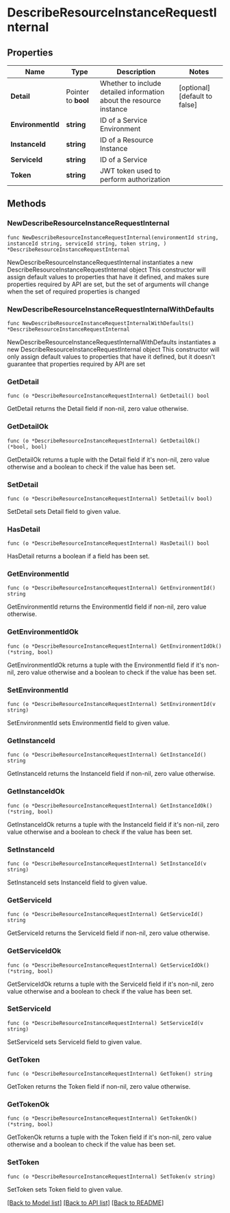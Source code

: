 # DescribeResourceInstanceRequestInternal

## Properties

Name | Type | Description | Notes
------------ | ------------- | ------------- | -------------
**Detail** | Pointer to **bool** | Whether to include detailed information about the resource instance | [optional] [default to false]
**EnvironmentId** | **string** | ID of a Service Environment | 
**InstanceId** | **string** | ID of a Resource Instance | 
**ServiceId** | **string** | ID of a Service | 
**Token** | **string** | JWT token used to perform authorization | 

## Methods

### NewDescribeResourceInstanceRequestInternal

`func NewDescribeResourceInstanceRequestInternal(environmentId string, instanceId string, serviceId string, token string, ) *DescribeResourceInstanceRequestInternal`

NewDescribeResourceInstanceRequestInternal instantiates a new DescribeResourceInstanceRequestInternal object
This constructor will assign default values to properties that have it defined,
and makes sure properties required by API are set, but the set of arguments
will change when the set of required properties is changed

### NewDescribeResourceInstanceRequestInternalWithDefaults

`func NewDescribeResourceInstanceRequestInternalWithDefaults() *DescribeResourceInstanceRequestInternal`

NewDescribeResourceInstanceRequestInternalWithDefaults instantiates a new DescribeResourceInstanceRequestInternal object
This constructor will only assign default values to properties that have it defined,
but it doesn't guarantee that properties required by API are set

### GetDetail

`func (o *DescribeResourceInstanceRequestInternal) GetDetail() bool`

GetDetail returns the Detail field if non-nil, zero value otherwise.

### GetDetailOk

`func (o *DescribeResourceInstanceRequestInternal) GetDetailOk() (*bool, bool)`

GetDetailOk returns a tuple with the Detail field if it's non-nil, zero value otherwise
and a boolean to check if the value has been set.

### SetDetail

`func (o *DescribeResourceInstanceRequestInternal) SetDetail(v bool)`

SetDetail sets Detail field to given value.

### HasDetail

`func (o *DescribeResourceInstanceRequestInternal) HasDetail() bool`

HasDetail returns a boolean if a field has been set.

### GetEnvironmentId

`func (o *DescribeResourceInstanceRequestInternal) GetEnvironmentId() string`

GetEnvironmentId returns the EnvironmentId field if non-nil, zero value otherwise.

### GetEnvironmentIdOk

`func (o *DescribeResourceInstanceRequestInternal) GetEnvironmentIdOk() (*string, bool)`

GetEnvironmentIdOk returns a tuple with the EnvironmentId field if it's non-nil, zero value otherwise
and a boolean to check if the value has been set.

### SetEnvironmentId

`func (o *DescribeResourceInstanceRequestInternal) SetEnvironmentId(v string)`

SetEnvironmentId sets EnvironmentId field to given value.


### GetInstanceId

`func (o *DescribeResourceInstanceRequestInternal) GetInstanceId() string`

GetInstanceId returns the InstanceId field if non-nil, zero value otherwise.

### GetInstanceIdOk

`func (o *DescribeResourceInstanceRequestInternal) GetInstanceIdOk() (*string, bool)`

GetInstanceIdOk returns a tuple with the InstanceId field if it's non-nil, zero value otherwise
and a boolean to check if the value has been set.

### SetInstanceId

`func (o *DescribeResourceInstanceRequestInternal) SetInstanceId(v string)`

SetInstanceId sets InstanceId field to given value.


### GetServiceId

`func (o *DescribeResourceInstanceRequestInternal) GetServiceId() string`

GetServiceId returns the ServiceId field if non-nil, zero value otherwise.

### GetServiceIdOk

`func (o *DescribeResourceInstanceRequestInternal) GetServiceIdOk() (*string, bool)`

GetServiceIdOk returns a tuple with the ServiceId field if it's non-nil, zero value otherwise
and a boolean to check if the value has been set.

### SetServiceId

`func (o *DescribeResourceInstanceRequestInternal) SetServiceId(v string)`

SetServiceId sets ServiceId field to given value.


### GetToken

`func (o *DescribeResourceInstanceRequestInternal) GetToken() string`

GetToken returns the Token field if non-nil, zero value otherwise.

### GetTokenOk

`func (o *DescribeResourceInstanceRequestInternal) GetTokenOk() (*string, bool)`

GetTokenOk returns a tuple with the Token field if it's non-nil, zero value otherwise
and a boolean to check if the value has been set.

### SetToken

`func (o *DescribeResourceInstanceRequestInternal) SetToken(v string)`

SetToken sets Token field to given value.



[[Back to Model list]](../README.md#documentation-for-models) [[Back to API list]](../README.md#documentation-for-api-endpoints) [[Back to README]](../README.md)


